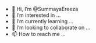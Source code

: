 - 👋 Hi, I’m @SummayaEreeza
- 👀 I’m interested in ...
- 🌱 I’m currently learning ...
- 💞️ I’m looking to collaborate on ...
- 📫 How to reach me ...

<!---
SummayaEreeza/SummayaEreeza is a ✨ special ✨ repository because its `README.md` (this file) appears on your GitHub profile.
You can click the Preview link to take a look at your changes.
--->
